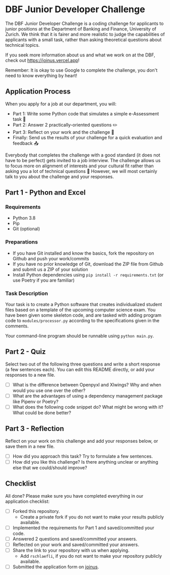 # DBF Junior Developer Challenge

The DBF Junior Developer Challenge is a coding challenge for applicants to junior positions at the Department of Banking and Finance, University of Zurich. We think that it is fairer and more realistic to judge the capabilities of applicants with a small task, rather than asking theoretical questions about technical topics.

If you seek more information about us and what we work on at the DBF, check out <https://joinus.vercel.app>!

Remember: It is okay to use Google to complete the challenge, you don't need to know everything by heart!

## Application Process

When you apply for a job at our department, you will:

- Part 1: Write some Python code that simulates a simple e-Assessment task :robot:
- Part 2: Answer 2 practically-oriented questions :pencil2:
- Part 3: Reflect on your work and the challenge :thought_balloon:
- Finally: Send us the results of your challenge for a quick evaluation and feedback :outbox_tray:

Everybody that completes the challenge with a good standard (it does not have to be perfect) gets invited to a job interview. The challenge allows us to focus more on alignment of interests and your cultural fit rather than asking you a lot of technical questions :bell: However, we will most certainly talk to you about the challenge and your responses.

## Part 1 - Python and Excel

### Requirements

- Python 3.8
- Pip
- Git (optional)

### Preparations

- If you have Git installed and know the basics, fork the repository on Github and push your work/commits
- If you have no prior knowledge of Git, download the ZIP file from Github and submit us a ZIP of your solution
- Install Python dependencies using `pip install -r requirements.txt` (or use Poetry if you are familiar)

### Task Description

Your task is to create a Python software that creates individualized student files based on a template of the upcoming computer science exam. You have been given some skeleton code, and are tasked with adding program code to `modules/processor.py` according to the specifications given in the comments.

Your command-line program should be runnable using `python main.py`.

## Part 2 - Quiz

Select two out of the following three questions and write a short response (a few sentences each). You can edit this README directly, or add your responses to a new file.

- [ ] What is the difference between Openpyxl and Xlwings? Why and when would you use one over the other?
- [ ] What are the advantages of using a dependency management package like Pipenv or Poetry?
- [ ] What does the following code snippet do? What might be wrong with it? What could be done better?

## Part 3 - Reflection

Reflect on your work on this challenge and add your responses below, or save them in a new file.

- [ ] How did you approach this task? Try to formulate a few sentences.
- [ ] How did you like this challenge? Is there anything unclear or anything else that we could/should improve?

## Checklist

All done? Please make sure you have completed everything in our application checklist:

- [ ] Forked this repository.
  - Create a private fork if you do not want to make your results publicly available.
- [ ] Implemented the requirements for Part 1 and saved/committed your code.
- [ ] Answered 2 questions and saved/committed your answers.
- [ ] Reflected on your work and saved/committed your answers.
- [ ] Share the link to your repository with us when applying.
  - Add `rschlaefli`, if you do not want to make your repository publicly available.
- [ ] Submitted the application form on [joinus](https://joinus.vercel.app/).

